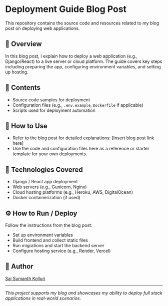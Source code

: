 # Deployment Guide Blog Post

This repository contains the source code and resources related to my blog post on deploying web applications.

## 📝 Overview

In this blog post, I explain how to deploy a web application (e.g., Django/React) to a live server or cloud platform. The guide covers key steps including preparing the app, configuring environment variables, and setting up hosting.

## 📂 Contents

- Source code samples for deployment
- Configuration files (e.g., `.env.example`, `Dockerfile` if applicable)
- Scripts used for deployment automation

## 🚀 How to Use

- Refer to the blog post for detailed explanations: [Insert blog post link here]
- Use the code and configuration files here as a reference or starter template for your own deployments.

## 🧰 Technologies Covered

- Django / React app deployment
- Web servers (e.g., Gunicorn, Nginx)
- Cloud hosting platforms (e.g., Heroku, AWS, DigitalOcean)
- Docker containerization (if used)

## ⚙️ How to Run / Deploy

Follow the instructions from the blog post:
- Set up environment variables
- Build frontend and collect static files
- Run migrations and start the backend server
- Configure hosting service (e.g., Render, Vercel)

## 👤 Author

[Sai Sumanth Kolluri](https://github.com/saisumanth-2001)

---

*This project supports my blog and showcases my ability to deploy full stack applications in real-world scenarios.*
